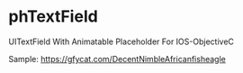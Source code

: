 # phTextField
UITextField With Animatable Placeholder For IOS-ObjectiveC



Sample: https://gfycat.com/DecentNimbleAfricanfisheagle
